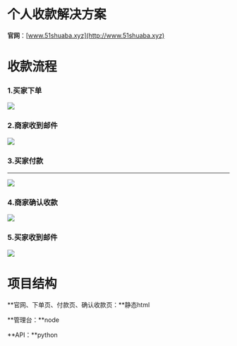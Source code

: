 # 个人收款解决方案

**官网**：[www.51shuaba.xyz](http://www.51shuaba.xyz)

# 收款流程

### 1.买家下单

![](http://github-1252137158.file.myqcloud.com/PersonalPay/1.png)

### 2.商家收到邮件

![](http://github-1252137158.file.myqcloud.com/PersonalPay/2.png)

### 3.买家付款
--- 

![](http://github-1252137158.file.myqcloud.com/PersonalPay/3.png)

### 4.商家确认收款

![](http://github-1252137158.file.myqcloud.com/PersonalPay/4.png)

### 5.买家收到邮件

![](http://github-1252137158.file.myqcloud.com/PersonalPay/5.png)

# 项目结构

**官网、下单页、付款页、确认收款页：**静态html

**管理台：**node

**API：**python


